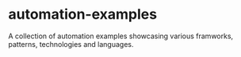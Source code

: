 # automation-examples

A collection of automation examples showcasing various framworks, patterns, technologies and languages.